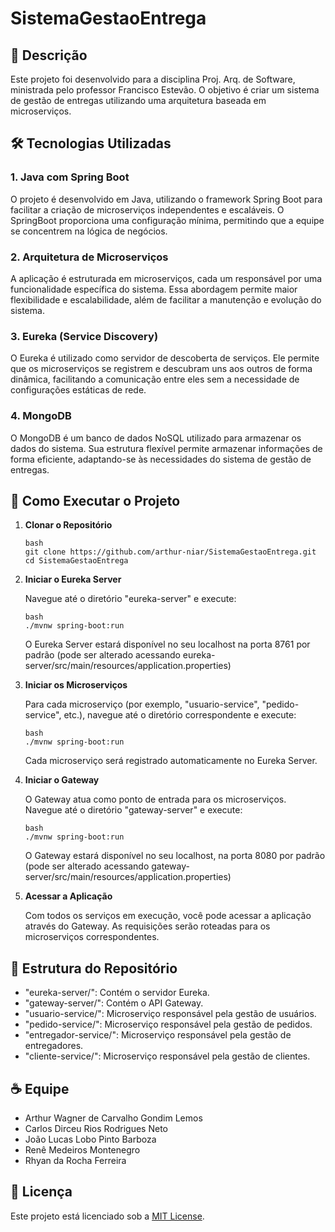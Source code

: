 # SistemaGestaoEntrega

## 📘 Descrição

Este projeto foi desenvolvido para a disciplina Proj. Arq. de Software, ministrada pelo professor Francisco Estevão. O objetivo é criar um sistema de gestão de entregas utilizando uma arquitetura baseada em microserviços.

## 🛠️ Tecnologias Utilizadas

### 1. **Java com Spring Boot**

O projeto é desenvolvido em Java, utilizando o framework Spring Boot para facilitar a criação de microserviços independentes e escaláveis. O SpringBoot proporciona uma configuração mínima, permitindo que a equipe se concentrem na lógica de negócios.

### 2. **Arquitetura de Microserviços**

A aplicação é estruturada em microserviços, cada um responsável por uma funcionalidade específica do sistema. Essa abordagem permite maior flexibilidade e escalabilidade, além de facilitar a manutenção e evolução do sistema.

### 3. **Eureka (Service Discovery)**

O Eureka é utilizado como servidor de descoberta de serviços. Ele permite que os microserviços se registrem e descubram uns aos outros de forma dinâmica, facilitando a comunicação entre eles sem a necessidade de configurações estáticas de rede.

### 4. **MongoDB**

O MongoDB é um banco de dados NoSQL utilizado para armazenar os dados do sistema. Sua estrutura flexível permite armazenar informações de forma eficiente, adaptando-se às necessidades do sistema de gestão de entregas.

## 🚀 Como Executar o Projeto

1. **Clonar o Repositório**

   ```
   bash
   git clone https://github.com/arthur-niar/SistemaGestaoEntrega.git
   cd SistemaGestaoEntrega
   ```

2. **Iniciar o Eureka Server**

   Navegue até o diretório "eureka-server" e execute:

   ```
   bash
   ./mvnw spring-boot:run
   ```

   O Eureka Server estará disponível no seu localhost na porta 8761 por padrão
   (pode ser alterado acessando eureka-server/src/main/resources/application.properties)

4. **Iniciar os Microserviços**

   Para cada microserviço (por exemplo, "usuario-service", "pedido-service", etc.), navegue até o diretório correspondente e execute:

   ```
   bash
   ./mvnw spring-boot:run
   ```

   Cada microserviço será registrado automaticamente no Eureka Server.

5. **Iniciar o Gateway**

   O Gateway atua como ponto de entrada para os microserviços. Navegue até o diretório "gateway-server" e execute:

   ```
   bash
   ./mvnw spring-boot:run
   ```

   O Gateway estará disponível no seu localhost, na porta 8080 por padrão
   (pode ser alterado acessando gateway-server/src/main/resources/application.properties)

7. **Acessar a Aplicação**

   Com todos os serviços em execução, você pode acessar a aplicação através do Gateway. As requisições serão roteadas para os microserviços correspondentes.

## 📂 Estrutura do Repositório

- "eureka-server/": Contém o servidor Eureka.
- "gateway-server/": Contém o API Gateway.
- "usuario-service/": Microserviço responsável pela gestão de usuários.
- "pedido-service/": Microserviço responsável pela gestão de pedidos.
- "entregador-service/": Microserviço responsável pela gestão de entregadores.
- "cliente-service/": Microserviço responsável pela gestão de clientes.

## ☕ Equipe

- Arthur Wagner de Carvalho Gondim Lemos
- Carlos Dirceu Rios Rodrigues Neto
- João Lucas Lobo Pinto Barboza
- Renê Medeiros Montenegro
- Rhyan da Rocha Ferreira

## 📄 Licença

Este projeto está licenciado sob a [MIT License](LICENSE).
